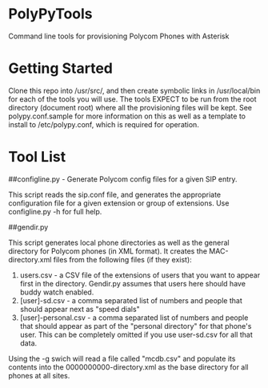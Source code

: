 # PolyPyTools
Command line tools for provisioning Polycom Phones with Asterisk

# Getting Started

Clone this repo into /usr/src/, and then create symbolic links in /usr/local/bin for each of the tools you will use. The tools EXPECT to be run from the root directory (document root) where all the provisioning files will be kept. See polypy.conf.sample for more information on this as well as a template to install to /etc/polypy.conf, which is required for operation.

# Tool List
##configline.py - Generate Polycom config files for a given SIP entry.

This script reads the sip.conf file, and generates the appropriate configuration file for a given extension or group of extensions. Use configline.py -h for full help.

##gendir.py

This script generates local phone directories as well as the general directory for Polycom phones (in XML format). It creates the MAC-directory.xml files from the following files (if they exist):
1. users.csv - a CSV file of the extensions of users that you want to appear first in the directory. Gendir.py assumes that users here should have buddy watch enabled.
1. [user]-sd.csv - a comma separated list of numbers and people that should appear next as "speed dials"
1. [user]-personal.csv - a comma separated list of numbers and people that should appear as part of the "personal directory" for that phone's user. This can be completely omitted if you use user-sd.csv for all that data.

Using the -g swich will read a file called "mcdb.csv" and populate its contents into the 0000000000-directory.xml as the base directory for all phones at all sites.
